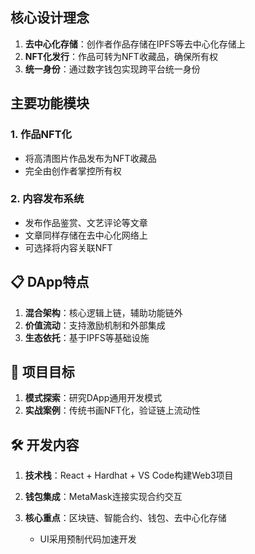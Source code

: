 ## 核心设计理念

1. **去中心化存储**：创作者作品存储在IPFS等去中心化存储上
2. **NFT化发行**：作品可转为NFT收藏品，确保所有权
3. **统一身份**：通过数字钱包实现跨平台统一身份

## 主要功能模块

### 1. 作品NFT化

- 将高清图片作品发布为NFT收藏品
- 完全由创作者掌控所有权

### 2. 内容发布系统

- 发布作品鉴赏、文艺评论等文章
- 文章同样存储在去中心化网络上
- 可选择将内容关联NFT


## 📋 **DApp特点**

1. **混合架构**：核心逻辑上链，辅助功能链外
2. **价值流动**：支持激励机制和外部集成
3. **生态依托**：基于IPFS等基础设施

## 🎯 **项目目标**

1. **模式探索**：研究DApp通用开发模式
2. **实战案例**：传统书画NFT化，验证链上流动性

## 🛠️ **开发内容**

1. **技术栈**：React + Hardhat + VS Code构建Web3项目
2. **钱包集成**：MetaMask连接实现合约交互
3. **核心重点**：区块链、智能合约、钱包、去中心化存储

    - UI采用预制代码加速开发
